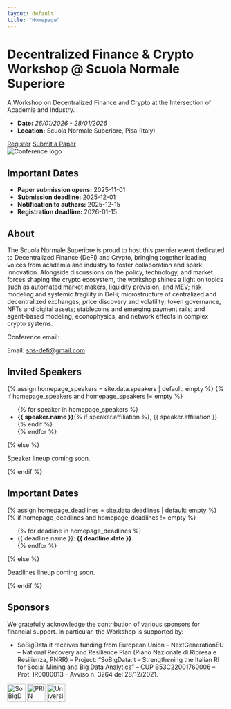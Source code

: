 ```yaml
---
layout: default
title: "Homepage"
---
```


<div class="p-4 p-md-5 mb-4 hero">
  <div class="container py-4">
    <div class="row align-items-center">
      <div class="col-lg-8">
        <!-- <span class="badge text-bg-primary">Conference</span> -->
        <!-- <span class="badge badge-accent ms-2 text-white">DeFi · Crypto</span> -->
        <h1 class="display-5 fw-bold mt-3">Decentralized Finance & Crypto Workshop @ Scuola Normale Superiore</h1>
        <p class="lead">A Workshop on Decentralized Finance and Crypto at the Intersection of Academia and Industry.</p>
        <ul class="list-unstyled">
          <li><strong>Date:</strong> <em>26/01/2026 - 28/01/2026</em></li>
          <li><strong>Location:</strong> Scuola Normale Superiore, Pisa (Italy)</li>
        </ul>
        <div class="d-flex gap-2 mt-3">
          <a class="btn btn-primary btn-lg" href="{{ '/registration/' | relative_url }}">Register</a>
          <a class="btn btn-outline-primary btn-lg" href="{{ '/submission/' | relative_url }}">Submit a Paper</a>
          <!--<a class="btn btn-outline-secondary btn-lg" href="{{ '/program/' | relative_url }}">See Program</a>-->
        </div>
      </div>
      <div class="col-lg-4 mt-4 mt-lg-0">
        <div class="text-center">
          <img
            src="{{ '/assets/img/sns_defi_logo.png' | relative_url }}"
            alt="Conference logo"
            class="img-fluid mb-3"
            style="max-height: 180px; object-fit: contain;">
          <h2 class="h5 mb-3">Important Dates</h2>
          <ul class="list-unstyled mb-0">
            <li><strong>Paper submission opens:</strong> 2025-11-01</li>
            <li><strong>Submission deadline:</strong> 2025-12-01</li>
            <li><strong>Notification to authors:</strong> 2025-12-15</li>
            <li><strong>Registration deadline:</strong> 2026-01-15</li>
          </ul>
        </div>
      </div>
    </div>
  </div>
</div>

<section>
  <h2 class="section-title">About</h2>
  <p>
    The Scuola Normale Superiore is proud to host this premier event dedicated to Decentralized Finance (DeFi) and Crypto, bringing together leading voices from academia and industry to foster collaboration and spark innovation. Alongside discussions on the policy, technology, and market forces shaping the crypto ecosystem, the workshop shines a light on topics such as automated market makers, liquidity provision, and MEV; risk modeling and systemic fragility in DeFi; microstructure of centralized and decentralized exchanges; price discovery and volatility; token governance, NFTs and digital assets; stablecoins and emerging payment rails; and agent-based modeling, econophysics, and network effects in complex crypto systems.
  </p>
  Conference email: <p>Email: <a href="mailto:sns-defi@gmail.com">sns-defi@gmail.com</a></p>
</section>

<section class="mt-5">
  <h2 class="section-title">Invited Speakers</h2>
  {% assign homepage_speakers = site.data.speakers | default: empty %}
  {% if homepage_speakers and homepage_speakers != empty %}
    <ul class="invited-speakers-list">
      {% for speaker in homepage_speakers %}
        <li>
          <strong>{{ speaker.name }}</strong>{% if speaker.affiliation %}, {{ speaker.affiliation }}{% endif %}
        </li>
      {% endfor %}
    </ul>
  {% else %}
    <p class="text-muted">Speaker lineup coming soon.</p>
  {% endif %}
</section>

<section class="mt-5">
  <h2 class="section-title">Important Dates</h2>
  {% assign homepage_deadlines = site.data.deadlines | default: empty %}
  {% if homepage_deadlines and homepage_deadlines != empty %}
    <ul class="deadlines-list">
      {% for deadline in homepage_deadlines %}
        <li>
          <!--<strong>{{ deadline.name }}</strong>-->
           {{ deadline.name }}: <strong>{{ deadline.date }}</strong>
        </li>
      {% endfor %}
        <!--<li>Paper/Extended Abstract Submission Deadline: <strong>2025-12-01</strong></li>-->
      <!--<li><strong>Submission site:</strong> <a href="#" target="_blank" rel="noopener">EasyChair (coming soon)</a></li>-->
    </ul>
  {% else %}
    <p class="text-muted">Deadlines lineup coming soon.</p>
  {% endif %}
</section>

<section class="mt-5">
  <h2 class="section-title">Sponsors</h2>
  <p class="text-muted">We gratefully acknowledge the contribution of various sponsors for financial support. In particular, the Workshop is supported by:</p>
  <ul class="sponsors-list">
    <li>SoBigData.it receives funding from European Union – NextGenerationEU – National Recovery and Resilience Plan (Piano Nazionale di Ripresa e Resilienza, PNRR) – Project: “SoBigData.it – Strengthening the Italian RI for Social Mining and Big Data Analytics” – CUP B53C22001760006 – Prot. IR0000013 – Avviso n. 3264 del 28/12/2021.</li>
  </ul>
  <div class="sponsor-logos d-flex flex-wrap align-items-center gap-4">
    <img
      src="{{ '/assets/img/Logo_SoBigData it.svg' | relative_url }}"
      alt="SoBigData"
      height="42"
      class="sponsor-logo">
    <img
      src="{{ '/assets/img/prin.png' | relative_url }}"
      alt="PRIN"
      height="42"
      class="sponsor-logo">
    <img
      src="{{ '/assets/img/logo_unibo.png' | relative_url }}"
      alt="University of Bologna"
      height="42"
      class="sponsor-logo">
  </div>
</section>
